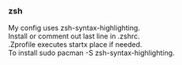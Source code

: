 <h3>zsh</h3>
My config uses zsh-syntax-highlighting.<br>
Install or comment out last line in .zshrc.<br>
.Zprofile executes startx place if needed.<br>
To install sudo pacman -S zsh-syntax-highlighting.
